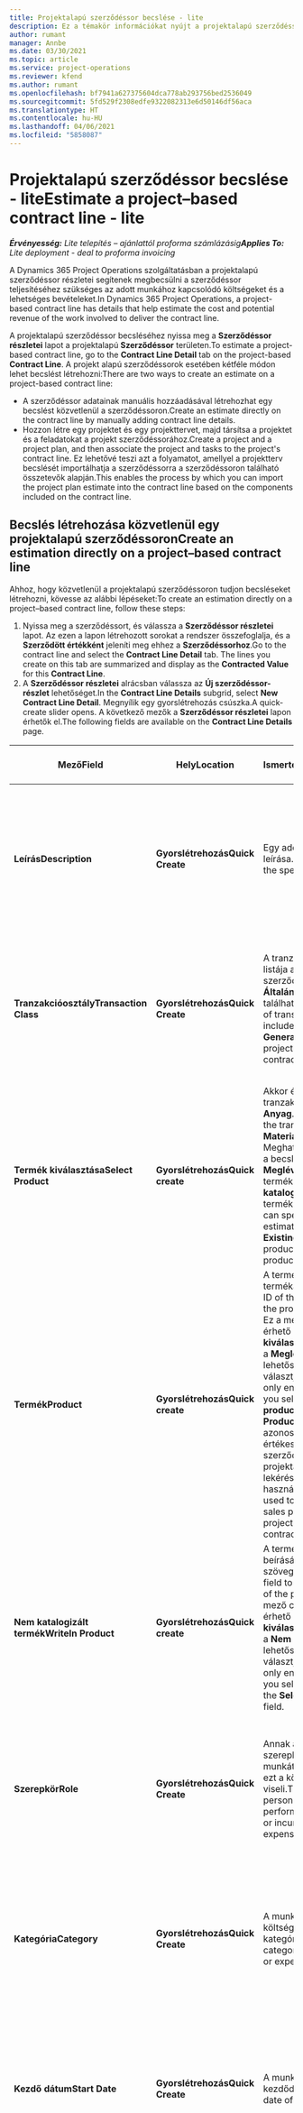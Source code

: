 ```yaml
---
title: Projektalapú szerződéssor becslése - lite
description: Ez a témakör információkat nyújt a projektalapú szerződéssorokkal kapcsolatos becslésről.
author: rumant
manager: Annbe
ms.date: 03/30/2021
ms.topic: article
ms.service: project-operations
ms.reviewer: kfend
ms.author: rumant
ms.openlocfilehash: bf7941a627375604dca778ab293756bed2536049
ms.sourcegitcommit: 5fd529f2308edfe9322082313e6d50146df56aca
ms.translationtype: HT
ms.contentlocale: hu-HU
ms.lasthandoff: 04/06/2021
ms.locfileid: "5858087"
---
```

# <a name="estimate-a-projectbased-contract-line---lite"></a><span data-ttu-id="1db95-103">Projektalapú szerződéssor becslése - lite</span><span class="sxs-lookup"><span data-stu-id="1db95-103">Estimate a project–based contract line - lite</span></span>

<span data-ttu-id="1db95-104">_**Érvényesség:** Lite telepítés – ajánlattól proforma számlázásig_</span><span class="sxs-lookup"><span data-stu-id="1db95-104">_**Applies To:** Lite deployment - deal to proforma invoicing_</span></span>

<span data-ttu-id="1db95-105">A Dynamics 365 Project Operations szolgáltatásban a projektalapú szerződéssor részletei segítenek megbecsülni a szerződéssor teljesítéséhez szükséges az adott munkához kapcsolódó költségeket és a lehetséges bevételeket.</span><span class="sxs-lookup"><span data-stu-id="1db95-105">In Dynamics 365 Project Operations, a project-based contract line has details that help estimate the cost and potential revenue of the work involved to deliver the contract line.</span></span>

<span data-ttu-id="1db95-106">A projektalapú szerződéssor becsléséhez nyissa meg a **Szerződéssor részletei** lapot a projektalapú **Szerződéssor** területen.</span><span class="sxs-lookup"><span data-stu-id="1db95-106">To estimate a project-based contract line, go to the **Contract Line Detail** tab on the project-based **Contract Line**.</span></span>  <span data-ttu-id="1db95-107">A projekt alapú szerződéssorok esetében kétféle módon lehet becslést létrehozni:</span><span class="sxs-lookup"><span data-stu-id="1db95-107">There are two ways to create an estimate on a project-based contract line:</span></span>

   - <span data-ttu-id="1db95-108">A szerződéssor adatainak manuális hozzáadásával létrehozhat egy becslést közvetlenül a szerződéssoron.</span><span class="sxs-lookup"><span data-stu-id="1db95-108">Create an estimate directly on the contract line by manually adding contract line details.</span></span>
   - <span data-ttu-id="1db95-109">Hozzon létre egy projektet és egy projekttervet, majd társítsa a projektet és a feladatokat a projekt szerződéssorához.</span><span class="sxs-lookup"><span data-stu-id="1db95-109">Create a project and a project plan, and then associate the project and tasks to the project's contract line.</span></span> <span data-ttu-id="1db95-110">Ez lehetővé teszi azt a folyamatot, amellyel a projektterv becslését importálhatja a szerződéssorra a szerződéssoron található összetevők alapján.</span><span class="sxs-lookup"><span data-stu-id="1db95-110">This enables the process by which you can import the project plan estimate into the contract line based on the components included on the contract line.</span></span>

## <a name="create-an-estimation-directly-on-a-projectbased-contract-line"></a><span data-ttu-id="1db95-111">Becslés létrehozása közvetlenül egy projektalapú szerződéssoron</span><span class="sxs-lookup"><span data-stu-id="1db95-111">Create an estimation directly on a project–based contract line</span></span>

<span data-ttu-id="1db95-112">Ahhoz, hogy közvetlenül a projektalapú szerződéssoron tudjon becsléseket létrehozni, kövesse az alábbi lépéseket:</span><span class="sxs-lookup"><span data-stu-id="1db95-112">To create an estimation directly on a project–based contract line, follow these steps:</span></span>

1. <span data-ttu-id="1db95-113">Nyissa meg a szerződéssort, és válassza a **Szerződéssor részletei** lapot. Az ezen a lapon létrehozott sorokat a rendszer összefoglalja, és a **Szerződött értékként** jeleníti meg ehhez a **Szerződéssorhoz**.</span><span class="sxs-lookup"><span data-stu-id="1db95-113">Go to the contract line and select the **Contract Line Detail** tab. The lines you create on this tab are summarized and display as the **Contracted Value** for this **Contract Line**.</span></span> 
2. <span data-ttu-id="1db95-114">A **Szerződéssor részletei** alrácsban válassza az **Új szerződéssor-részlet** lehetőséget.</span><span class="sxs-lookup"><span data-stu-id="1db95-114">In the **Contract Line Details** subgrid, select **New Contract Line Detail**.</span></span> <span data-ttu-id="1db95-115">Megnyílik egy gyorslétrehozás csúszka.</span><span class="sxs-lookup"><span data-stu-id="1db95-115">A quick-create slider opens.</span></span> <span data-ttu-id="1db95-116">A következő mezők a **Szerződéssor részletei** lapon érhetők el.</span><span class="sxs-lookup"><span data-stu-id="1db95-116">The following fields are available on the **Contract Line Details** page.</span></span>

| <span data-ttu-id="1db95-117">Mező</span><span class="sxs-lookup"><span data-stu-id="1db95-117">Field</span></span> | <span data-ttu-id="1db95-118">Hely</span><span class="sxs-lookup"><span data-stu-id="1db95-118">Location</span></span> | <span data-ttu-id="1db95-119">Ismertetés</span><span class="sxs-lookup"><span data-stu-id="1db95-119">Description</span></span> | <span data-ttu-id="1db95-120">Alsóbb rétegbeli hatás</span><span class="sxs-lookup"><span data-stu-id="1db95-120">Downstream impact</span></span> |
| --- | --- | --- | --- |
| <span data-ttu-id="1db95-121">**Leírás**</span><span class="sxs-lookup"><span data-stu-id="1db95-121">**Description**</span></span> | <span data-ttu-id="1db95-122">**Gyorslétrehozás**</span><span class="sxs-lookup"><span data-stu-id="1db95-122">**Quick Create**</span></span> | <span data-ttu-id="1db95-123">Egy adott becslés leírása.</span><span class="sxs-lookup"><span data-stu-id="1db95-123">A description of the specific estimate.</span></span> | <span data-ttu-id="1db95-124">Ez az érték alapértelmezés szerint a kapcsolódó szerződéssor részletéhez kapcsolódik az automatikusan létrehozott költséghez.</span><span class="sxs-lookup"><span data-stu-id="1db95-124">This value defaults to the related contract line detail for cost that is automatically created.</span></span> |
| <span data-ttu-id="1db95-125">**Tranzakcióosztály**</span><span class="sxs-lookup"><span data-stu-id="1db95-125">**Transaction Class**</span></span> | <span data-ttu-id="1db95-126">**Gyorslétrehozás**</span><span class="sxs-lookup"><span data-stu-id="1db95-126">**Quick Create**</span></span> | <span data-ttu-id="1db95-127">A tranzakcióosztályok listája a projektalapú szerződéssor **Általános** fülön található.</span><span class="sxs-lookup"><span data-stu-id="1db95-127">This is a list of transaction classes included on the **General** tab of the project-based contract line.</span></span> | <span data-ttu-id="1db95-128">Ez az érték alapértelmezés szerint a kapcsolódó szerződéssor részletéhez kapcsolódik az automatikusan létrehozott költséghez.</span><span class="sxs-lookup"><span data-stu-id="1db95-128">This value defaults to the related contract line detail for cost that is automatically created.</span></span> |
| <span data-ttu-id="1db95-129">**Termék kiválasztása**</span><span class="sxs-lookup"><span data-stu-id="1db95-129">**Select Product**</span></span> | <span data-ttu-id="1db95-130">**Gyorslétrehozás**</span><span class="sxs-lookup"><span data-stu-id="1db95-130">**Quick create**</span></span> | <span data-ttu-id="1db95-131">Akkor érvényes, ha a tranzakcióosztály **Anyag**.</span><span class="sxs-lookup"><span data-stu-id="1db95-131">Applies when the transaction class is **Material**.</span></span> <span data-ttu-id="1db95-132">Meghatározhatja, hogy a becsléssor a **Meglévő** (katalógus) termékhez vagy **Nem katalogizált** termékhez készült.</span><span class="sxs-lookup"><span data-stu-id="1db95-132">You can specify if this estimate line is for an **Existing** (catalog) product or a **Write in** product.</span></span> | <span data-ttu-id="1db95-133">Ez az érték alapértelmezés szerint a kapcsolódó szerződéssor részletéhez kapcsolódik az automatikusan létrehozott költséghez.</span><span class="sxs-lookup"><span data-stu-id="1db95-133">This value defaults to the related contract line detail for cost that is automatically created.</span></span> |
| <span data-ttu-id="1db95-134">**Termék**</span><span class="sxs-lookup"><span data-stu-id="1db95-134">**Product**</span></span> | <span data-ttu-id="1db95-135">**Gyorslétrehozás**</span><span class="sxs-lookup"><span data-stu-id="1db95-135">**Quick create**</span></span> | <span data-ttu-id="1db95-136">A termékkatalógus termékazonosítója.</span><span class="sxs-lookup"><span data-stu-id="1db95-136">The ID of the product from the product catalog.</span></span> <span data-ttu-id="1db95-137">Ez a mező csak akkor érhető el, ha a **Termék kiválasztása** mezőben a **Meglévő termék** lehetőséget választja.</span><span class="sxs-lookup"><span data-stu-id="1db95-137">This field is only enabled when you select **Existing product** in the **Select Product** field.</span></span> <span data-ttu-id="1db95-138">Az azonosító az értékesítési ár szerződésen szereplő projektárlistából való lekéréséhez használható.</span><span class="sxs-lookup"><span data-stu-id="1db95-138">The ID is used to retrieve the sales price from the project price list on the contract.</span></span> | <span data-ttu-id="1db95-139">Ez az érték alapértelmezés szerint a kapcsolódó szerződéssor részletéhez kapcsolódik az automatikusan létrehozott költséghez.</span><span class="sxs-lookup"><span data-stu-id="1db95-139">This value defaults to the related contract line detail for the cost that is automatically created.</span></span> |
| <span data-ttu-id="1db95-140">**Nem katalogizált termék**</span><span class="sxs-lookup"><span data-stu-id="1db95-140">**WriteIn Product**</span></span> | <span data-ttu-id="1db95-141">**Gyorslétrehozás**</span><span class="sxs-lookup"><span data-stu-id="1db95-141">**Quick create**</span></span> | <span data-ttu-id="1db95-142">A termék nevének beírásához használt szövegmező.</span><span class="sxs-lookup"><span data-stu-id="1db95-142">A text field to enter the name of the product.</span></span> <span data-ttu-id="1db95-143">Ez a mező csak akkor érhető el, ha a **Termék kiválasztása** mezőben a **Nem katalogizált** lehetőséget választja.</span><span class="sxs-lookup"><span data-stu-id="1db95-143">This field is only enabled when you select **Write In** in the **Select Product** field.</span></span>| <span data-ttu-id="1db95-144">Ez az érték alapértelmezés szerint a kapcsolódó szerződéssor részletéhez kapcsolódik az automatikusan létrehozott költséghez.</span><span class="sxs-lookup"><span data-stu-id="1db95-144">This value defaults to the related contract line detail for cost that is automatically created.</span></span> |
| <span data-ttu-id="1db95-145">**Szerepkör**</span><span class="sxs-lookup"><span data-stu-id="1db95-145">**Role**</span></span> | <span data-ttu-id="1db95-146">**Gyorslétrehozás**</span><span class="sxs-lookup"><span data-stu-id="1db95-146">**Quick Create**</span></span> | <span data-ttu-id="1db95-147">Annak a személynek a szerepköre, aki ezt a munkát teljesíti, vagy ezt a költséget viseli.</span><span class="sxs-lookup"><span data-stu-id="1db95-147">The role of the person who is performing this work or incurring this expense.</span></span> | <span data-ttu-id="1db95-148">Ez az érték alapértelmezés szerint a kapcsolódó szerződéssor részletéhez kapcsolódik az automatikusan létrehozott költséghez.</span><span class="sxs-lookup"><span data-stu-id="1db95-148">This value defaults to the related contract line detail for cost that is automatically created.</span></span>|
| <span data-ttu-id="1db95-149">**Kategória**</span><span class="sxs-lookup"><span data-stu-id="1db95-149">**Category**</span></span> | <span data-ttu-id="1db95-150">**Gyorslétrehozás**</span><span class="sxs-lookup"><span data-stu-id="1db95-150">**Quick Create**</span></span> | <span data-ttu-id="1db95-151">A munka vagy a költség kategóriája.</span><span class="sxs-lookup"><span data-stu-id="1db95-151">The category of the work or expense.</span></span> |<span data-ttu-id="1db95-152">Ez az érték alapértelmezés szerint a kapcsolódó szerződéssor részletéhez kapcsolódik az automatikusan létrehozott költséghez.</span><span class="sxs-lookup"><span data-stu-id="1db95-152">This value defaults to the related contract line detail for cost that is automatically created.</span></span>|
| <span data-ttu-id="1db95-153">**Kezdő dátum**</span><span class="sxs-lookup"><span data-stu-id="1db95-153">**Start Date**</span></span> | <span data-ttu-id="1db95-154">**Gyorslétrehozás**</span><span class="sxs-lookup"><span data-stu-id="1db95-154">**Quick Create**</span></span> | <span data-ttu-id="1db95-155">A munka kezdődátuma.</span><span class="sxs-lookup"><span data-stu-id="1db95-155">The start date of the work.</span></span> | <span data-ttu-id="1db95-156">Ez az érték alapértelmezés szerint a kapcsolódó szerződéssor részletéhez kapcsolódik az automatikusan létrehozott költséghez.</span><span class="sxs-lookup"><span data-stu-id="1db95-156">This value defaults to the related contract line detail for cost that is automatically created.</span></span> |
| <span data-ttu-id="1db95-157">**Befejező dátum**</span><span class="sxs-lookup"><span data-stu-id="1db95-157">**End Date**</span></span> | <span data-ttu-id="1db95-158">**Gyorslétrehozás**</span><span class="sxs-lookup"><span data-stu-id="1db95-158">**Quick Create**</span></span> | <span data-ttu-id="1db95-159">A munka befejező dátuma.</span><span class="sxs-lookup"><span data-stu-id="1db95-159">The end date of the work.</span></span> | <span data-ttu-id="1db95-160">Ez az érték alapértelmezés szerint a kapcsolódó szerződéssor részletéhez kapcsolódik az automatikusan létrehozott költséghez.</span><span class="sxs-lookup"><span data-stu-id="1db95-160">This value defaults to the related contract line detail for cost that is automatically created.</span></span> |
| <span data-ttu-id="1db95-161">**Erőforrás-kezelő részleg**</span><span class="sxs-lookup"><span data-stu-id="1db95-161">**Resourcing Unit**</span></span> | <span data-ttu-id="1db95-162">**Gyorslétrehozás**</span><span class="sxs-lookup"><span data-stu-id="1db95-162">**Quick Create**</span></span> | <span data-ttu-id="1db95-163">Az az erőforrásegység, amely ezt a költséget beszedi, és biztosítja a munkához szükséges erőforrást.</span><span class="sxs-lookup"><span data-stu-id="1db95-163">The resourcing unit that incurs this cost and provides the resource to work on it.</span></span> |<span data-ttu-id="1db95-164">Ez az érték alapértelmezés szerint a kapcsolódó szerződéssor részletéhez kapcsolódik az automatikusan létrehozott és az önköltségi ár lekéréséhez használt költséghez.</span><span class="sxs-lookup"><span data-stu-id="1db95-164">This value defaults to the related contract line detail for cost that is automatically created and is used in cost price retrieval.</span></span> |
| <span data-ttu-id="1db95-165">**Egységütemezés**</span><span class="sxs-lookup"><span data-stu-id="1db95-165">**Unit schedule**</span></span> | <span data-ttu-id="1db95-166">**Gyorslétrehozás**</span><span class="sxs-lookup"><span data-stu-id="1db95-166">**Quick create**</span></span> | <span data-ttu-id="1db95-167">A munka, a termék vagy a költség egységcsoportja.</span><span class="sxs-lookup"><span data-stu-id="1db95-167">The unit group of the work, product, or expense.</span></span> <span data-ttu-id="1db95-168">Az egységek egy egységütemezéshez vagy egységcsoporthoz tartoznak.</span><span class="sxs-lookup"><span data-stu-id="1db95-168">Units belong to a unit schedule or a group of units.</span></span> <span data-ttu-id="1db95-169">Például a *mérföld* és a *kilométer (km)* olyan egység, amely a távolságot leíró egységek csoportjához tartozik.</span><span class="sxs-lookup"><span data-stu-id="1db95-169">For example, *miles* and *kilometers (kms)* are units that belong to a group of units that describe distance.</span></span> | <span data-ttu-id="1db95-170">Ez az érték alapértelmezés szerint a kapcsolódó szerződéssor részletéhez kapcsolódik az automatikusan létrehozott költséghez.</span><span class="sxs-lookup"><span data-stu-id="1db95-170">This value defaults to the related contract line detail for cost that is automatically created.</span></span> |
| <span data-ttu-id="1db95-171">**Kiszerelés**</span><span class="sxs-lookup"><span data-stu-id="1db95-171">**Unit**</span></span> | <span data-ttu-id="1db95-172">**Gyorslétrehozás**</span><span class="sxs-lookup"><span data-stu-id="1db95-172">**Quick Create**</span></span> | <span data-ttu-id="1db95-173">A munka, a termék vagy a költség egysége.</span><span class="sxs-lookup"><span data-stu-id="1db95-173">The unit of work, product, or expense.</span></span> | <span data-ttu-id="1db95-174">Ez az érték alapértelmezés szerint a kapcsolódó szerződéssor részletéhez kapcsolódik az automatikusan létrehozott költséghez.</span><span class="sxs-lookup"><span data-stu-id="1db95-174">This value defaults to the related contract line detail for cost that is automatically created.</span></span> |
| <span data-ttu-id="1db95-175">**Mennyiség**</span><span class="sxs-lookup"><span data-stu-id="1db95-175">**Quantity**</span></span> | <span data-ttu-id="1db95-176">**Gyorslétrehozás**</span><span class="sxs-lookup"><span data-stu-id="1db95-176">**Quick Create**</span></span> | <span data-ttu-id="1db95-177">A munka, a termék vagy a költség mennyisége.</span><span class="sxs-lookup"><span data-stu-id="1db95-177">The quantity of work, product, or expense.</span></span> | <span data-ttu-id="1db95-178">Ez az érték alapértelmezés szerint a kapcsolódó szerződéssor részletéhez kapcsolódik az automatikusan létrehozott költséghez.</span><span class="sxs-lookup"><span data-stu-id="1db95-178">This value defaults to the related contract line detail for cost that is automatically created.</span></span> |
| <span data-ttu-id="1db95-179">**Egységár**</span><span class="sxs-lookup"><span data-stu-id="1db95-179">**Unit price**</span></span> | <span data-ttu-id="1db95-180">**Gyorslétrehozás**</span><span class="sxs-lookup"><span data-stu-id="1db95-180">**Quick Create**</span></span> | <span data-ttu-id="1db95-181">A munkát végző szerepkör számlázási aránya, a termék egységára, vagy a termék- vagy költségkategória értékesítési ára.</span><span class="sxs-lookup"><span data-stu-id="1db95-181">The bill rate of the role that is performing the work, the unit price of the product, or the sales price of the product or expense category.</span></span> <span data-ttu-id="1db95-182">Ez a mező alapértelmezetten az **Idő** értékre áll be a projektárlista kezdő dátumra vonatkozó szerepkör ársorában szereplő árképzési dimenzióértékek kombinációja alapján.</span><span class="sxs-lookup"><span data-stu-id="1db95-182">This field defaults for **Time** based on the combination of pricing dimension values on the role price line of the project price list that is effective for the start date.</span></span> <span data-ttu-id="1db95-183">A **Költségek** esetében a mező alapértelmezett értéke az árbeállításból származik a projekt árlistában, ami a kezdő dátumon érvényes.</span><span class="sxs-lookup"><span data-stu-id="1db95-183">For **Expenses**, this field's default is from the price setup for the transaction category in the project price list that is effective for the start date.</span></span> <span data-ttu-id="1db95-184">Ha a tranzakciós kategória árképzési módja nem **egységár**, nincs alapértelmezett érték, és ez a mező üresen marad.</span><span class="sxs-lookup"><span data-stu-id="1db95-184">If the pricing method for the transaction category is not **price-per-unit**, there is no default, and this field is left blank.</span></span> <span data-ttu-id="1db95-185">Termékek esetén ez a mező alapértelmezett értéke a projektárlista árlistán lévő **Árlistaelemen** alapul, amely a kezdő dátumra vonatkozik.</span><span class="sxs-lookup"><span data-stu-id="1db95-185">For products, this field's default is based on the **Price list item**  line in the project price list that is effective for the start date.</span></span>| <span data-ttu-id="1db95-186">A munkát végző szerepkör költségaránya, vagy a költségkategória kiszerelésenkénti költsége, vagy a termék kiszerelésköltsége.</span><span class="sxs-lookup"><span data-stu-id="1db95-186">The cost rate of the role that is performing the work, or the cost per unit of the expense category or the unit cost of the product.</span></span> <span data-ttu-id="1db95-187">Ez a mező alapértelmezetten az **Idő** értékre áll be a szerződő kiszereléshez csatolt önköltségi tárlista szerepkör ársorában szereplő árképzési dimenzióértékek kombinációján alapul, amely a kezdő dátumra vonatkozik.</span><span class="sxs-lookup"><span data-stu-id="1db95-187">This field defaults for **Time** based on the combination of pricing dimension values on the role price line of the cost price list attached to the contracting unit effective for the start date.</span></span> <span data-ttu-id="1db95-188">A költségek esetében a mező alapértelmezett értéke az önköltségi árlista kategóriaár során alapul, ami a kezdő dátumon érvényes.</span><span class="sxs-lookup"><span data-stu-id="1db95-188">For expenses, this field's default is based on the category price line of the cost price list attached to the contracting unit that is effective for the start date.</span></span> <span data-ttu-id="1db95-189">Ha a tranzakciós kategória árképzési módja nem egységár, nincs alapértelmezett érték, és ez a mező üresen marad.</span><span class="sxs-lookup"><span data-stu-id="1db95-189">If the pricing method for the transaction category is not price-per-unit, there is no default and this field is left blank.</span></span> <span data-ttu-id="1db95-190">A termékek esetén ennek a mezőnek az alapértelmezett beállítása a szerződő kiszereléshez csatolt önköltségi árlistalista **Árlistaelem** soron alapszik, amely a kezdő dátumra vonatkozik.</span><span class="sxs-lookup"><span data-stu-id="1db95-190">For products, this field's default is based on the **Price list item**  line of the cost price list attached to the contracting unit that is effective for the start date.</span></span>|
| <span data-ttu-id="1db95-191">**Becsült adó**</span><span class="sxs-lookup"><span data-stu-id="1db95-191">**Estimated Tax**</span></span> | <span data-ttu-id="1db95-192">**Gyorslétrehozás**</span><span class="sxs-lookup"><span data-stu-id="1db95-192">**Quick Create**</span></span> | <span data-ttu-id="1db95-193">A becsült adó erre a munkára vagy költségre.</span><span class="sxs-lookup"><span data-stu-id="1db95-193">The estimated tax for this work or expense.</span></span> | <span data-ttu-id="1db95-194">A becsült adó erre a munkára vagy költségre.</span><span class="sxs-lookup"><span data-stu-id="1db95-194">The estimated tax for this work or expense.</span></span> |
| <span data-ttu-id="1db95-195">**Mennyiség**</span><span class="sxs-lookup"><span data-stu-id="1db95-195">**Amount**</span></span> | <span data-ttu-id="1db95-196">**Gyorslétrehozás**</span><span class="sxs-lookup"><span data-stu-id="1db95-196">**Quick Create**</span></span> | <span data-ttu-id="1db95-197">Megadhat értéket ebben a mezőben, ha a **Mennyiség** és az **Ár** mezőket üresen hagyja.</span><span class="sxs-lookup"><span data-stu-id="1db95-197">You can add the value in this field if the **Quantity** and **Price** fields are left blank.</span></span> <span data-ttu-id="1db95-198">Ha a **Mennyiség** és az **Ár** mezők ki vannak töltve, az **Összeg** mező csak olvasható, és a program **(Mennyiség \* Egységár) + Adóként** kerül kiszámításra.</span><span class="sxs-lookup"><span data-stu-id="1db95-198">If **Quantity** and **Price** are filled, the **Amount** field is read only and is calculated as **(Quantity \* Unit price) + Tax**.</span></span> | &nbsp; |

## <a name="update-prices-on-contract-line-details"></a><span data-ttu-id="1db95-199">Az árak frissítése a szerződéssorok részleteiben</span><span class="sxs-lookup"><span data-stu-id="1db95-199">Update prices on contract line details</span></span>

<span data-ttu-id="1db95-200">Ha módosítja a szerződéshez vagy a szerződő egység önköltségi árlistájához tartozó projektárlista árait, akkor az egyes szerződéssorok részleteiben szereplő árakat frissítheti, hogy azok tükrözzék a változást.</span><span class="sxs-lookup"><span data-stu-id="1db95-200">If you change prices on the project price list that is attached to the contract or the cost price list of the contracting unit, you can refresh the prices on the individual contract line details to reflect the change.</span></span> <span data-ttu-id="1db95-201">A **Szerződés** lapon válassza az **Újraszámolás** lehetőséget.</span><span class="sxs-lookup"><span data-stu-id="1db95-201">On the **Contract** page, select **Recalculate**.</span></span> <span data-ttu-id="1db95-202">Egy figyelmeztetés tájékoztatja Önt arról, hogy a szerződés összes szerződéssorának ára alaphelyzetbe állt.</span><span class="sxs-lookup"><span data-stu-id="1db95-202">A warning appears to inform you that prices for all contract lines on this contract are reset.</span></span> <span data-ttu-id="1db95-203">Válassza az **Igen** lehetőséget, ha frissíteni szeretné az értékesítési és a költség szerződéssor-részleteinek árát is.</span><span class="sxs-lookup"><span data-stu-id="1db95-203">Select **Yes** to refresh prices for both sales and cost contract line details.</span></span>

## <a name="access-contract-line-details-for-cost"></a><span data-ttu-id="1db95-204">A szerződéssor részleteinek elérése költséghez</span><span class="sxs-lookup"><span data-stu-id="1db95-204">Access contract line details for cost</span></span>

<span data-ttu-id="1db95-205">A **Szerződéssor részletei** lapon jelöljön ki egy sort a rácsban, hogy megjelenítse a műveleteket az alrács eszköztárán.</span><span class="sxs-lookup"><span data-stu-id="1db95-205">On the **Contract Line Details** tab, select a row in the grid to display actions on the toolbar of the subgrid.</span></span> <span data-ttu-id="1db95-206">Az elrács eszköztár első művelete a **Költség részleteinek megnyitása**.</span><span class="sxs-lookup"><span data-stu-id="1db95-206">The first action on the subgrid tool bar is **Open Cost Detail**.</span></span> <span data-ttu-id="1db95-207">Ha meg szeretné tekinteni a kapcsolódó költségarányt és összeget ehhez a szerződéssorhoz akkor válassza a **Költség részleteinek megnyitása** lehetőséget.</span><span class="sxs-lookup"><span data-stu-id="1db95-207">To see the related cost rate and amount for this contract line detail, select **Open Cost Detail**.</span></span> 

> [!NOTE]
> <span data-ttu-id="1db95-208">Ha módosítja a beszerzési vállalat, a beszerzési egység, a mennyiség, a dátum, a szerepkör vagy a kategória értékeit a **Költséghez** tartozó szerződéssorok részleteiben, azzal módosítja a kapcsolódó értékeket az **Értékesítés** szerződéssor-részleteiben is.</span><span class="sxs-lookup"><span data-stu-id="1db95-208">Changing the resourcing company, resourcing unit, quantity, dates, role, or category values on the contract line detail for **Cost** also changes the corresponding values on the contract line detail for **Sales**.</span></span>

## <a name="currency-on-contract-line-details-for-cost-and-sales"></a><span data-ttu-id="1db95-209">A szerződéssorok részleteinek pénzneme a költségre és az értékesítésre vonatkozóan</span><span class="sxs-lookup"><span data-stu-id="1db95-209">Currency on contract line details for cost and sales</span></span>

<span data-ttu-id="1db95-210">Az **Értékesítés** szerződéssor részletei az alapértelmezett pénznemet határozzák meg a projektárlistából, amely a szerződéssor részlet kezdési dátumán érvényes.</span><span class="sxs-lookup"><span data-stu-id="1db95-210">The contract line detail for **Sales** sets the default currency from the project price list that is effective for the start date of the contract line detail.</span></span>

<span data-ttu-id="1db95-211">A **Költség** szerződéssor részletei az alapértelmezett pénznemet határozzák meg a szerződés szerződő egységének árlistájából, amely a **Költséghez** kapcsolódó szerződéssor részlet kezdési dátumán érvényes.</span><span class="sxs-lookup"><span data-stu-id="1db95-211">The contract line detail for **Cost** sets the default currency from the price list of the contracting unit of the contract that is effective for the start date of the contract line detail for **Cost**.</span></span>

<span data-ttu-id="1db95-212">A jövedelmezőségi számítások átalakítják a **Költség** és **Értékesítés** szerződéssor részleteinek összegét annak a környezetnek az alappénznemére, amelybe jelenteni kell a szerződés teljes tényleges és becsült árréseit.</span><span class="sxs-lookup"><span data-stu-id="1db95-212">Profitability calculations convert the amounts for the contract line details for **Cost** and **Sales** into the base currency of the environment to report the overall actual and estimated margins on the contract.</span></span>

> [!NOTE]
> <span data-ttu-id="1db95-213">A pénznem kerekítési hibái és a módosított árrések azért fordulhatnak elő, mert hiányoznak a dátumon érvényes átváltási árfolyamok.</span><span class="sxs-lookup"><span data-stu-id="1db95-213">Currency rounding errors and changed margins could occur because of the lack of date effective exchange rates.</span></span> <span data-ttu-id="1db95-214">Ezeket a számításokat csak projektszerződéseken használja, mivel ezek csak becslések, és nem való tényleges törvényi vagy egyéb jelentésekre, amelyek nagyobb pontosságot igényelnek az árfolyamok kerekítéséhez és a dátumhatékonyságra való figyelemfelhíváshoz.</span><span class="sxs-lookup"><span data-stu-id="1db95-214">Use these calculations only on project contracts as these are approximations and are not for actual statutory or other reporting that requires higher precision of rounding and awareness of date effectivity for exchange rates.</span></span>


[!INCLUDE[footer-include](../../includes/footer-banner.md)]
